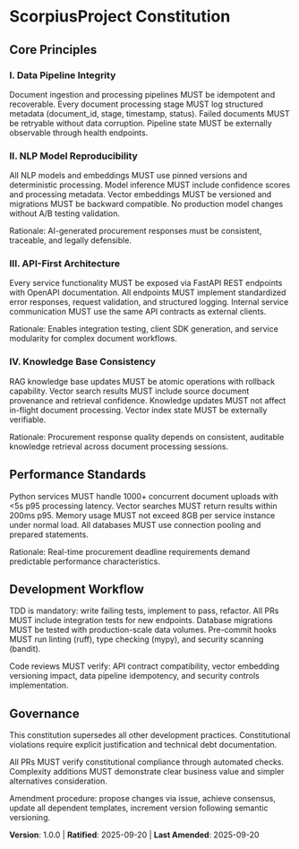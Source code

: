 <!--
Sync Impact Report:
Version change: new → 1.0.0
Project: ScorpiusProject - French Public Procurement Document Analysis Backend
Added sections: All sections (new constitution)
Templates requiring updates: ✅ plan-template.md, ✅ spec-template.md, ✅ tasks-template.md compatible
Follow-up TODOs: None
-->

# ScorpiusProject Constitution

## Core Principles

### I. Data Pipeline Integrity

Document ingestion and processing pipelines MUST be idempotent and recoverable. Every document processing stage MUST log structured metadata (document_id, stage, timestamp, status). Failed documents MUST be retryable without data corruption. Pipeline state MUST be externally observable through health endpoints.

### II. NLP Model Reproducibility

All NLP models and embeddings MUST use pinned versions and deterministic processing. Model inference MUST include confidence scores and processing metadata. Vector embeddings MUST be versioned and migrations MUST be backward compatible. No production model changes without A/B testing validation.

Rationale: AI-generated procurement responses must be consistent, traceable, and legally defensible.

### III. API-First Architecture

Every service functionality MUST be exposed via FastAPI REST endpoints with OpenAPI documentation. All endpoints MUST implement standardized error responses, request validation, and structured logging. Internal service communication MUST use the same API contracts as external clients.

Rationale: Enables integration testing, client SDK generation, and service modularity for complex document workflows.

### IV. Knowledge Base Consistency

RAG knowledge base updates MUST be atomic operations with rollback capability. Vector search results MUST include source document provenance and retrieval confidence. Knowledge updates MUST not affect in-flight document processing. Vector index state MUST be externally verifiable.

Rationale: Procurement response quality depends on consistent, auditable knowledge retrieval across document processing sessions.

## Performance Standards

Python services MUST handle 1000+ concurrent document uploads with <5s p95 processing latency. Vector searches MUST return results within 200ms p95. Memory usage MUST not exceed 8GB per service instance under normal load. All databases MUST use connection pooling and prepared statements.

Rationale: Real-time procurement deadline requirements demand predictable performance characteristics.

## Development Workflow

TDD is mandatory: write failing tests, implement to pass, refactor. All PRs MUST include integration tests for new endpoints. Database migrations MUST be tested with production-scale data volumes. Pre-commit hooks MUST run linting (ruff), type checking (mypy), and security scanning (bandit).

Code reviews MUST verify: API contract compatibility, vector embedding versioning impact, data pipeline idempotency, and security controls implementation.

## Governance

This constitution supersedes all other development practices. Constitutional violations require explicit justification and technical debt documentation.

All PRs MUST verify constitutional compliance through automated checks. Complexity additions MUST demonstrate clear business value and simpler alternatives consideration.

Amendment procedure: propose changes via issue, achieve consensus, update all dependent templates, increment version following semantic versioning.

**Version**: 1.0.0 | **Ratified**: 2025-09-20 | **Last Amended**: 2025-09-20
